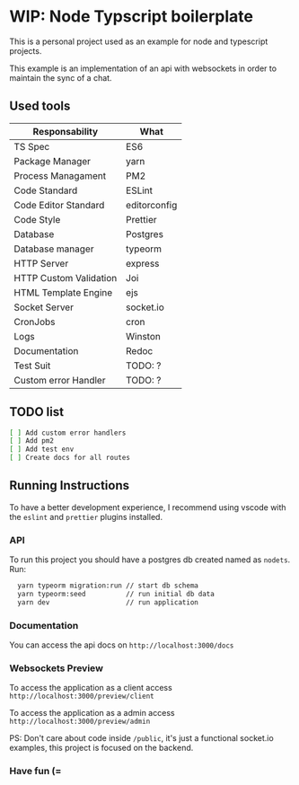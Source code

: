 # WIP: Node Typscript boilerplate

This is a personal project used as an example for node and typescript projects.

This example is an implementation of an api with websockets in order to maintain the sync of a chat.

## Used tools

| Responsability         | What         |
| ---------------------- | ------------ |
| TS Spec                | ES6          |
| Package Manager        | yarn         |
| Process Managament     | PM2          |
| Code Standard          | ESLint       |
| Code Editor Standard   | editorconfig |
| Code Style             | Prettier     |
| Database               | Postgres     |
| Database manager       | typeorm      |
| HTTP Server            | express      |
| HTTP Custom Validation | Joi          |
| HTML Template Engine   | ejs          |
| Socket Server          | socket.io    |
| CronJobs               | cron         |
| Logs                   | Winston      |
| Documentation          | Redoc        |
| Test Suit              | TODO: ?      |
| Custom error Handler   | TODO: ?      |

## TODO list

```sh
[ ] Add custom error handlers
[ ] Add pm2
[ ] Add test env
[ ] Create docs for all routes
```

## Running Instructions

To have a better development experience, I recommend using vscode with the `eslint` and `prettier` plugins installed.

### API

To run this project you should have a postgres db created named as `nodets`.
Run:

```sh
  yarn typeorm migration:run // start db schema
  yarn typeorm:seed          // run initial db data
  yarn dev                   // run application
```

### Documentation

You can access the api docs on `http://localhost:3000/docs`

### Websockets Preview

To access the application as a client access `http://localhost:3000/preview/client`

To access the application as a admin access `http://localhost:3000/preview/admin`

PS: Don't care about code inside `/public`, it's just a functional socket.io examples, this project is focused on the backend.

### Have fun (=
